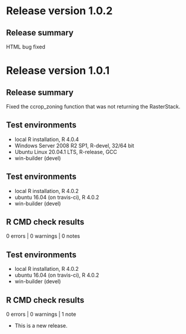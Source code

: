 # Release version 1.0.2

## Release summary

HTML bug fixed

# Release version 1.0.1

## Release summary

Fixed the ccrop_zoning function that was not returning the RasterStack.

## Test environments
* local R installation, R 4.0.4
* Windows Server 2008 R2 SP1, R-devel, 32/64 bit
* Ubuntu Linux 20.04.1 LTS, R-release, GCC
* win-builder (devel)

## Test environments
* local R installation, R 4.0.2
* ubuntu 16.04 (on travis-ci), R 4.0.2
* win-builder (devel)


## R CMD check results

0 errors | 0 warnings | 0 notes







## Test environments
* local R installation, R 4.0.2
* ubuntu 16.04 (on travis-ci), R 4.0.2
* win-builder (devel)

## R CMD check results

0 errors | 0 warnings | 1 note

* This is a new release.
